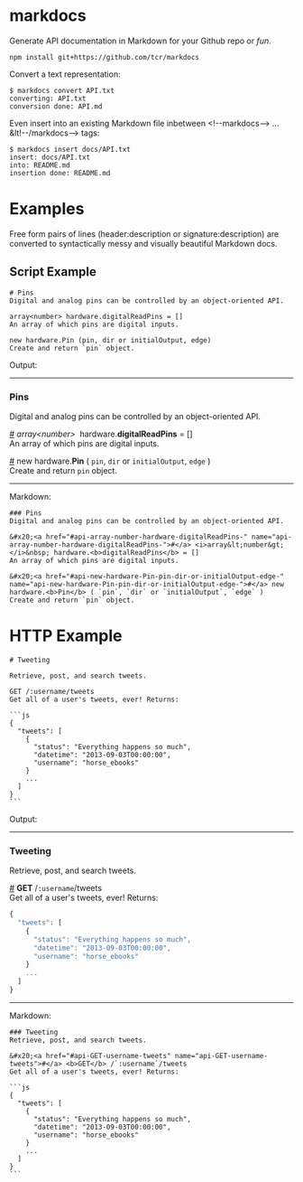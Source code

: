 # markdocs

Generate API documentation in Markdown for your Github repo or *fun*.

```
npm install git+https://github.com/tcr/markdocs
```

Convert a text representation:

```
$ markdocs convert API.txt
converting: API.txt
conversion done: API.md
```

Even insert into an existing Markdown file inbetween &lt;!--markdocs--&gt; ... &lt!--/markdocs--&gt; tags:

```
$ markdocs insert docs/API.txt
insert: docs/API.txt
into: README.md
insertion done: README.md
```


# Examples

Free form pairs of lines (header:description or signature:description) are converted to syntactically messy and visually beautiful Markdown docs.


## Script Example

```
# Pins
Digital and analog pins can be controlled by an object-oriented API.

array<number> hardware.digitalReadPins = []
An array of which pins are digital inputs.

new hardware.Pin (pin, dir or initialOutput, edge)
Create and return `pin` object.
```

Output:

<hr>

### Pins
Digital and analog pins can be controlled by an object-oriented API.

&#x20;<a href="#api-array-number-hardware-digitalReadPins-" name="api-array-number-hardware-digitalReadPins-">#</a> <i>array&lt;number&gt;</i>&nbsp; hardware.<b>digitalReadPins</b> = []  
An array of which pins are digital inputs.

&#x20;<a href="#api-new-hardware-Pin-pin-dir-or-initialOutput-edge-" name="api-new-hardware-Pin-pin-dir-or-initialOutput-edge-">#</a> new hardware.<b>Pin</b> ( `pin`, `dir` or `initialOutput`, `edge` )  
Create and return `pin` object.

<hr>

Markdown:

```
### Pins
Digital and analog pins can be controlled by an object-oriented API.

&#x20;<a href="#api-array-number-hardware-digitalReadPins-" name="api-array-number-hardware-digitalReadPins-">#</a> <i>array&lt;number&gt;</i>&nbsp; hardware.<b>digitalReadPins</b> = []  
An array of which pins are digital inputs.

&#x20;<a href="#api-new-hardware-Pin-pin-dir-or-initialOutput-edge-" name="api-new-hardware-Pin-pin-dir-or-initialOutput-edge-">#</a> new hardware.<b>Pin</b> ( `pin`, `dir` or `initialOutput`, `edge` )  
Create and return `pin` object.
```


# HTTP Example

    # Tweeting

    Retrieve, post, and search tweets.

    GET /:username/tweets
    Get all of a user's tweets, ever! Returns: 

    ```js
    {
      "tweets": [
        {
          "status": "Everything happens so much",
          "datetime": "2013-09-03T00:00:00",
          "username": "horse_ebooks" 
        }
        ...
      ]
    }
    ```

Output:

<hr>

### Tweeting
Retrieve, post, and search tweets.

&#x20;<a href="#api-GET-username-tweets" name="api-GET-username-tweets">#</a> <b>GET</b> /`:username`/tweets  
Get all of a user's tweets, ever! Returns: 

```js
{
  "tweets": [
    {
      "status": "Everything happens so much",
      "datetime": "2013-09-03T00:00:00",
      "username": "horse_ebooks" 
    }
    ...
  ]
}
```


<hr>

Markdown:

    ### Tweeting
    Retrieve, post, and search tweets.

    &#x20;<a href="#api-GET-username-tweets" name="api-GET-username-tweets">#</a> <b>GET</b> /`:username`/tweets  
    Get all of a user's tweets, ever! Returns: 

    ```js
    {
      "tweets": [
        {
          "status": "Everything happens so much",
          "datetime": "2013-09-03T00:00:00",
          "username": "horse_ebooks" 
        }
        ...
      ]
    }
    ```